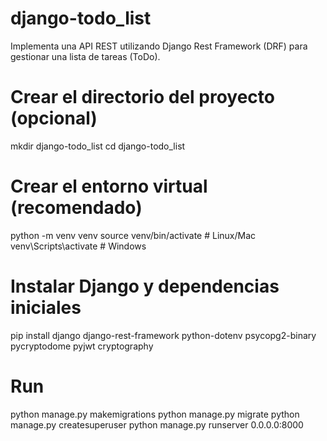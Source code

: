 # django-todo_list
Implementa una API REST utilizando Django Rest Framework (DRF) para gestionar una lista de tareas (ToDo).


# Crear el directorio del proyecto (opcional)
mkdir django-todo_list
cd django-todo_list

# Crear el entorno virtual (recomendado)
python -m venv venv
source venv/bin/activate  # Linux/Mac
 venv\Scripts\activate   # Windows

# Instalar Django y dependencias iniciales
pip install 
django 
django-rest-framework
python-dotenv
psycopg2-binary
pycryptodome
pyjwt 
cryptography

# Run
python manage.py makemigrations
python manage.py migrate
python manage.py createsuperuser
python manage.py runserver 0.0.0.0:8000
